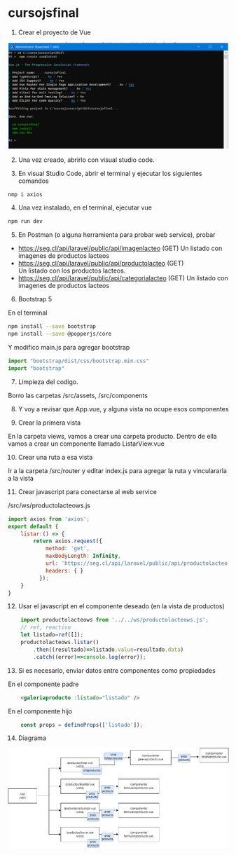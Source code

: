 # cursojsfinal

1. Crear el proyecto de Vue

![img1.jpg](img1.jpg)

2. Una vez creado, abrirlo con visual studio code.

3. En visual Studio Code, abrir el terminal y ejecutar los siguientes comandos

```bash
nmp i axios
```

4. Una vez instalado, en el terminal, ejecutar vue

```bash
npm run dev
```

5. En Postman (o alguna herramienta para probar web service), probar

* https://seg.cl/api/laravel/public/api/imagenlacteo  (GET)
    Un listado con imagenes de productos lacteos
* https://seg.cl/api/laravel/public/api/productolacteo (GET)    
    Un listado con los productos lacteos.
* https://seg.cl/api/laravel/public/api/categorialacteo  (GET)
    Un listado con imagenes de productos lacteos

6. Bootstrap 5

En el terminal

```bash
npm install --save bootstrap
npm install --save @popperjs/core
```

Y modifico main.js para agregar bootstrap

```js
import "bootstrap/dist/css/bootstrap.min.css"
import "bootstrap"
```

7. Limpieza del codigo.

Borro las carpetas /src/assets, /src/components

8. Y voy a revisar que App.vue, y alguna vista no ocupe esos componentes


9. Crear la primera vista

En la carpeta views, vamos a crear una carpeta producto. Dentro de ella vamos a crear un componente llamado ListarView.vue

10. Crear una ruta a esa vista

Ir a la carpeta /src/router y editar index.js para agregar la ruta y vinculararla a la vista


11. Crear javascript para conectarse al web service

/src/ws/productolacteows.js

```js
import axios from 'axios';
export default {
    listar:() => {
        return axios.request({
            method: 'get',
            maxBodyLength: Infinity,
            url: 'https://seg.cl/api/laravel/public/api/productolacteo',
            headers: { }
          });
    }
}
```


12. Usar el javascript en el componente deseado (en la vista de productos)

```js
    import productolacteows from '../../ws/productolacteows.js';
    // ref, reactivo
    let listado=ref([]);
    productolacteows.listar()
        .then((resultado)=>listado.value=resultado.data)
        .catch((error)=>console.log(error));
```

13. Si es necesario, enviar datos entre componentes como propiedades

En el componente padre
```html
    <galeriaproducto :listado="listado" />
```
En el componente hijo    

```js
    const props = defineProps(['listado']);
```


14. Diagrama

![diagrama.png](diagrama.png)

